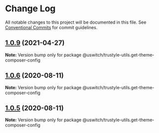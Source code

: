 # Change Log

All notable changes to this project will be documented in this file.
See [Conventional Commits](https://conventionalcommits.org) for commit guidelines.

## [1.0.9](https://github.com/uswitch/trustyle/compare/@uswitch/trustyle-utils.get-theme-composer-config@1.0.8...@uswitch/trustyle-utils.get-theme-composer-config@1.0.9) (2021-04-27)

**Note:** Version bump only for package @uswitch/trustyle-utils.get-theme-composer-config





## [1.0.6](https://github.com/uswitch/trustyle/compare/@uswitch/trustyle-utils.get-theme-composer-config@1.0.5...@uswitch/trustyle-utils.get-theme-composer-config@1.0.6) (2020-08-11)

**Note:** Version bump only for package @uswitch/trustyle-utils.get-theme-composer-config





## [1.0.5](https://github.com/uswitch/trustyle/compare/@uswitch/trustyle-utils.get-theme-composer-config@1.0.4...@uswitch/trustyle-utils.get-theme-composer-config@1.0.5) (2020-08-11)

**Note:** Version bump only for package @uswitch/trustyle-utils.get-theme-composer-config
